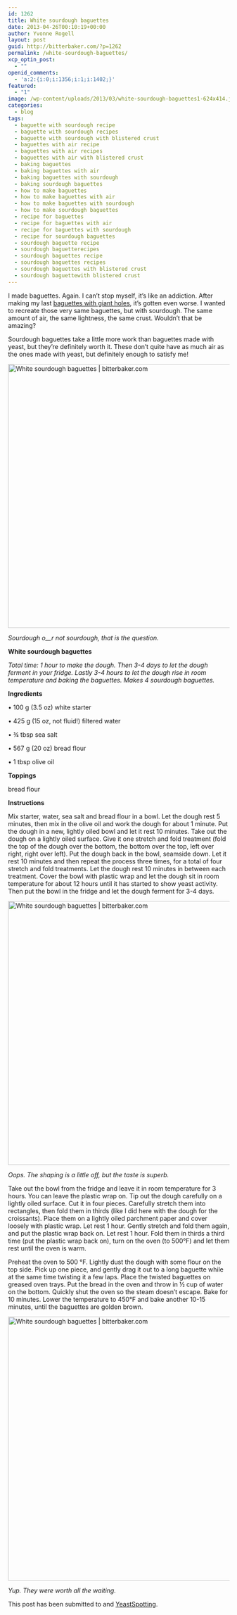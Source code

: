 ```yaml
---
id: 1262
title: White sourdough baguettes
date: 2013-04-26T00:10:19+00:00
author: Yvonne Rogell
layout: post
guid: http://bitterbaker.com/?p=1262
permalink: /white-sourdough-baguettes/
xcp_optin_post:
  - ""
openid_comments:
  - 'a:2:{i:0;i:1356;i:1;i:1402;}'
featured:
  - "1"
image: /wp-content/uploads/2013/03/white-sourdough-baguettes1-624x414.jpg
categories:
  - blog
tags:
  - baguette with sourdough recipe
  - baguette with sourdough recipes
  - baguette with sourdough with blistered crust
  - baguettes with air recipe
  - baguettes with air recipes
  - baguettes with air with blistered crust
  - baking baguettes
  - baking baguettes with air
  - baking baguettes with sourdough
  - baking sourdough baguettes
  - how to make baguettes
  - how to make baguettes with air
  - how to make baguettes with sourdough
  - how to make sourdough baguettes
  - recipe for baguettes
  - recipe for baguettes with air
  - recipe for baguettes with sourdough
  - recipe for sourdough baguettes
  - sourdough baguette recipe
  - sourdough baguetterecipes
  - sourdough baguettes recipe
  - sourdough baguettes recipes
  - sourdough baguettes with blistered crust
  - sourdough baguettewith blistered crust
---
```

I made baguettes. Again. I can&#8217;t stop myself, it&#8217;s like an addiction. After making my last <a title="Baguettes with air" href="/baguettes-with-air/" target="_blank">baguettes with giant holes</a>, it&#8217;s gotten even worse. I wanted to recreate those very same baguettes, but with sourdough. The same amount of air, the same lightness, the same crust. Wouldn&#8217;t that be amazing?

Sourdough baguettes take a little more work than baguettes made with yeast, but they&#8217;re definitely worth it. These don&#8217;t quite have as much air as the ones made with yeast, but definitely enough to satisfy me!

<img class="pinthis" alt="White sourdough baguettes | bitterbaker.com" src="http://bitterbaker.com/images/white-sourdough-baguettes1.jpg" width="600" />
  
_Sourdough o__r not sourdough, that is the question._

**White sourdough baguettes**
  
_Total time: 1 hour to make the dough. Then 3-4 days to let the dough ferment in your fridge. Lastly 3-4 hours to let the dough rise in room temperature and baking the baguettes. Makes 4 sourdough baguettes._ 

**Ingredients**
  
• 100 g (3.5 oz) white starter
  
• 425 g (15 oz, not fluid!) filtered water
  
• ¾ tbsp sea salt
  
• 567 g (20 oz) bread flour
  
• 1 tbsp olive oil

**Toppings**
  
bread flour

**Instructions**
  
Mix starter, water, sea salt and bread flour in a bowl. Let the dough rest 5 minutes, then mix in the olive oil and work the dough for about 1 minute. Put the dough in a new, lightly oiled bowl and let it rest 10 minutes. Take out the dough on a lightly oiled surface. Give it one stretch and fold treatment (fold the top of the dough over the bottom, the bottom over the top, left over right, right over left). Put the dough back in the bowl, seamside down. Let it rest 10 minutes and then repeat the process three times, for a total of four stretch and fold treatments. Let the dough rest 10 minutes in between each treatment. Cover the bowl with plastic wrap and let the dough sit in room temperature for about 12 hours until it has started to show yeast activity. Then put the bowl in the fridge and let the dough ferment for 3-4 days.

<img class="pinthis" alt="White sourdough baguettes | bitterbaker.com" src="http://bitterbaker.com/images/white-sourdough-baguettes3.jpg" width="600" />
  
_Oops. The shaping is a little off, but the taste is superb._

Take out the bowl from the fridge and leave it in room temperature for 3 hours. You can leave the plastic wrap on. Tip out the dough carefully on a lightly oiled surface. Cut it in four pieces. Carefully stretch them into rectangles, then fold them in thirds (like I did here with the dough for the croissants). Place them on a lightly oiled parchment paper and cover loosely with plastic wrap. Let rest 1 hour. Gently stretch and fold them again, and put the plastic wrap back on. Let rest 1 hour. Fold them in thirds a third time (put the plastic wrap back on), turn on the oven (to 500°F) and let them rest until the oven is warm.

Preheat the oven to 500 °F. Lightly dust the dough with some flour on the top side. Pick up one piece, and gently drag it out to a long baguette while at the same time twisting it a few laps. Place the twisted baguettes on greased oven trays. Put the bread in the oven and throw in ½ cup of water on the bottom. Quickly shut the oven so the steam doesn’t escape. Bake for 10 minutes. Lower the temperature to 450°F and bake another 10-15 minutes, until the baguettes are golden brown.

<img class="pinthis" alt="White sourdough baguettes | bitterbaker.com" src="http://bitterbaker.com/images/white-sourdough-baguettes2.jpg" width="600" />
  
_Yup. They were worth all the waiting._ 

This post has been submitted to and <a title="Yeast Spotting" href="http://www.wildyeastblog.com/category/yeastspotting/" target="_blank">YeastSpotting</a>.